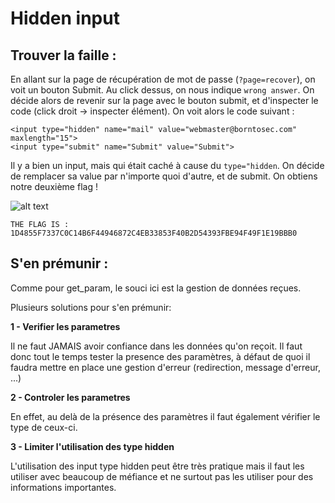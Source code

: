 # Hidden input

## Trouver la faille :

En allant sur la page de récupération de mot de passe (`?page=recover`), on voit un bouton Submit. Au click dessus, on nous indique `wrong answer`. On décide alors de revenir sur la page avec le bouton submit, et d'inspecter le code (click droit -> inspecter élément).
On voit alors le code suivant :

```
<input type="hidden" name="mail" value="webmaster@borntosec.com" maxlength="15">
<input type="submit" name="Submit" value="Submit">
```

Il y a bien un input, mais qui était caché à cause du `type="hidden`. On décide de remplacer sa value par n'importe quoi d'autre, et de submit.
On obtiens notre deuxième flag !

![alt text](https://github.com/ssumodhe/Darkly/blob/master/images/hidden-input.png)

```
THE FLAG IS : 1D4855F7337C0C14B6F44946872C4EB33853F40B2D54393FBE94F49F1E19BBB0
```

## S'en prémunir :

Comme pour get_param, le souci ici est la gestion de données reçues.

Plusieurs solutions pour s'en prémunir:

**1 - Verifier les parametres**

Il ne faut JAMAIS avoir confiance dans les données qu'on reçoit. Il faut donc tout le temps tester la presence des paramètres, à défaut de quoi il faudra mettre en place une gestion d'erreur (redirection, message d'erreur, ...)

**2 - Controler les parametres**

En effet, au delà de la présence des paramètres il faut également vérifier le type de ceux-ci.

**3 - Limiter l'utilisation des type hidden**

L'utilisation des input type hidden peut être très pratique mais il faut les utiliser avec beaucoup de méfiance et ne surtout pas les utiliser pour des informations importantes.
